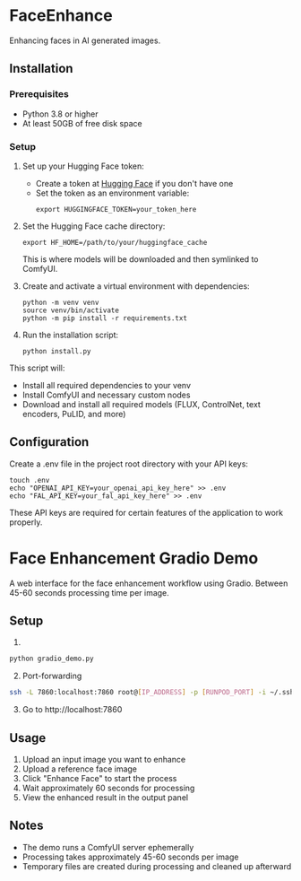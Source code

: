 # FaceEnhance
Enhancing faces in AI generated images.

## Installation

### Prerequisites
- Python 3.8 or higher
- At least 50GB of free disk space

### Setup

1. Set up your Hugging Face token:
   - Create a token at [Hugging Face](https://huggingface.co/settings/tokens) if you don't have one
   - Set the token as an environment variable:
     ```
     export HUGGINGFACE_TOKEN=your_token_here
     ```

2. Set the Hugging Face cache directory:
   ```
   export HF_HOME=/path/to/your/huggingface_cache
   ```
   This is where models will be downloaded and then symlinked to ComfyUI.

3. Create and activate a virtual environment with dependencies:
   ```
   python -m venv venv
   source venv/bin/activate
   python -m pip install -r requirements.txt
   ```

4. Run the installation script:
   ```
   python install.py
   ```

This script will:
- Install all required dependencies to your venv
- Install ComfyUI and necessary custom nodes
- Download and install all required models (FLUX, ControlNet, text encoders, PuLID, and more)

## Configuration

Create a .env file in the project root directory with your API keys:
```
touch .env
echo "OPENAI_API_KEY=your_openai_api_key_here" >> .env
echo "FAL_API_KEY=your_fal_api_key_here" >> .env
```

These API keys are required for certain features of the application to work properly.

# Face Enhancement Gradio Demo

A web interface for the face enhancement workflow using Gradio. Between 45-60 seconds processing time per image.

## Setup

1.

```bash
python gradio_demo.py
```

2. Port-forwarding 
```bash
ssh -L 7860:localhost:7860 root@[IP_ADDRESS] -p [RUNPOD_PORT] -i ~/.ssh/[PRIVATE_KEY_NAME]
```

3. Go to http://localhost:7860

## Usage

1. Upload an input image you want to enhance
2. Upload a reference face image
3. Click "Enhance Face" to start the process
4. Wait approximately 60 seconds for processing
5. View the enhanced result in the output panel

## Notes

- The demo runs a ComfyUI server ephemerally
- Processing takes approximately 45-60 seconds per image
- Temporary files are created during processing and cleaned up afterward
